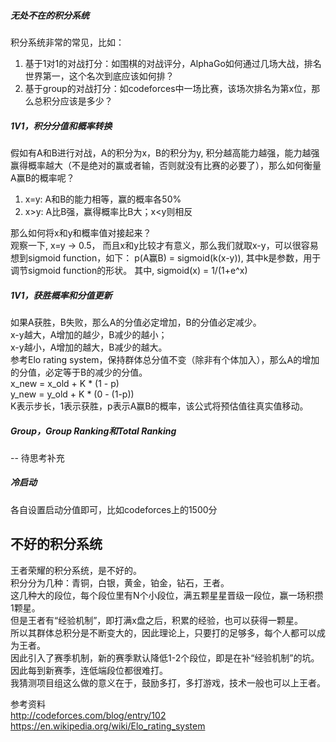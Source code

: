 ##### 无处不在的积分系统
积分系统非常的常见，比如：
1. 基于1对1的对战打分：如围棋的对战评分，AlphaGo如何通过几场大战，排名世界第一，这个名次到底应该如何排？
2. 基于group的对战打分：如codeforces中一场比赛，该场次排名为第x位，那么总积分应该是多少？

##### 1V1，积分分值和概率转换
假如有A和B进行对战，A的积分为x，B的积分为y, 积分越高能力越强，能力越强赢得概率越大（不是绝对的赢或者输，否则就没有比赛的必要了），那么如何衡量A赢B的概率呢？
1. x=y: A和B的能力相等，赢的概率各50%
2. x>y: A比B强，赢得概率比B大；x<y则相反

那么如何将x和y和概率值对接起来？<br />
观察一下, x=y -> 0.5， 而且x和y比较才有意义，那么我们就取x-y，可以很容易想到sigmoid function，如下：
p(A赢B) = sigmoid(k(x-y)), 其中k是参数，用于调节sigmoid function的形状。
其中, sigmoid(x) = 1/(1+e^x)

##### 1V1，获胜概率和分值更新
如果A获胜，B失败，那么A的分值必定增加，B的分值必定减少。<br />
x-y越大，A增加的越少，B减少的越小；<br />
x-y越小，A增加的越大，B减少的越大。<br />
参考Elo rating system，保持群体总分值不变（除非有个体加入），那么A的增加的分值，必定等于B的减少的分值。<br />
x_new = x_old + K * (1 - p)<br />
y_new = y_old + K * (0 - (1-p))<br />
K表示步长，1表示获胜，p表示A赢B的概率，该公式将预估值往真实值移动。

##### Group，Group Ranking和Total Ranking
-- 待思考补充

##### 冷启动
各自设置启动分值即可，比如codeforces上的1500分

## 不好的积分系统
王者荣耀的积分系统，是不好的。<br />
积分分为几种：青铜，白银，黄金，铂金，钻石，王者。<br />
这几种大的段位，每个段位里有N个小段位，满五颗星星晋级一段位，赢一场积攒1颗星。<br />
但是王者有“经验机制”，即打满x盘之后，积累的经验，也可以获得一颗星。<br />
所以其群体总积分是不断变大的，因此理论上，只要打的足够多，每个人都可以成为王者。<br />
因此引入了赛季机制，新的赛季默认降低1-2个段位，即是在补“经验机制”的坑。<br />
因此每到新赛季，连低端段位都很难打。<br />
我猜测项目组这么做的意义在于，鼓励多打，多打游戏，技术一般也可以上王者。

参考资料<br />
http://codeforces.com/blog/entry/102<br />
https://en.wikipedia.org/wiki/Elo_rating_system
